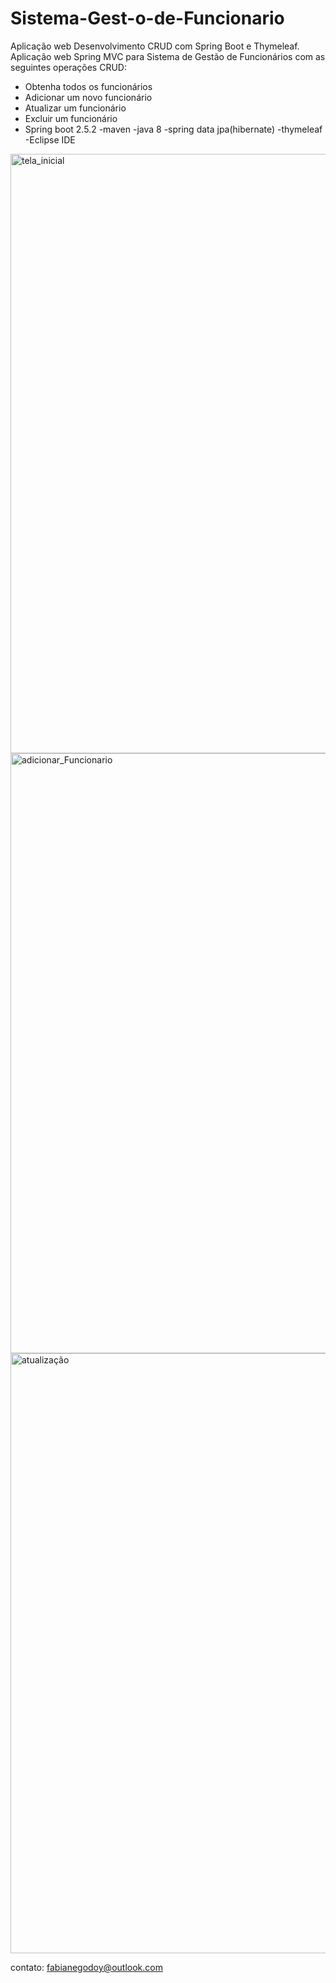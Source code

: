 
# Sistema-Gest-o-de-Funcionario

Aplicação web Desenvolvimento CRUD com Spring Boot e Thymeleaf.
 Aplicação web Spring MVC para Sistema de Gestão de Funcionários com as seguintes operações CRUD:
- Obtenha todos os funcionários
- Adicionar um novo funcionário
- Atualizar um funcionário
- Excluir um funcionário
- Spring boot 2.5.2
-maven
-java 8
-spring data jpa(hibernate)
-thymeleaf
-Eclipse IDE

<img width="959" alt="tela_inicial" src="https://user-images.githubusercontent.com/86478813/126197376-c55896c5-2504-4ac0-aeec-327991388566.png">
<img width="960" alt="adicionar_Funcionario" src="https://user-images.githubusercontent.com/86478813/126197378-14cbe950-df62-4c5b-8fb1-eb68c6b1c1f1.png">
<img width="960" alt="atualização" src="https://user-images.githubusercontent.com/86478813/126197381-f7757a53-90f6-41dc-a097-2f50c8159809.png">

contato: fabianegodoy@outlook.com

